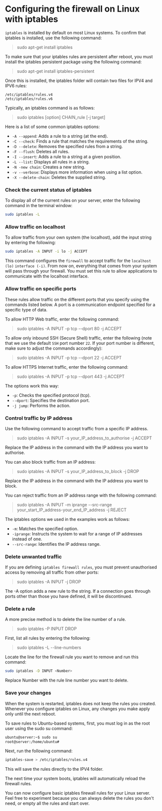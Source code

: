 # Configuring the firewall on Linux with iptables

`iptables` is installed by default on most Linux systems. To confirm that iptables is installed, use the following command:

> sudo apt-get install iptables

To make sure that your iptables rules are persistent after reboot, you must install the iptables persistent package using the following command:

> sudo apt-get install iptables-persistent

Once this is installed, the iptables folder will contain two files for IPV4 and IPV6 rules:

```
/etc/iptables/rules.v4
/etc/iptables/rules.v6
```

Typically, an iptables command is as follows:

> sudo iptables [option] CHAIN_rule [-j target]

Here is a list of some common iptables options:

- `-A --append`: Adds a rule to a string (at the end).
- `-C --check`: Finds a rule that matches the requirements of the string.
- `-D --delete`: Removes the specified rules from a string.
- `-F --flush`: Deletes all rules.
- `-I --insert`: Adds a rule to a string at a given position.
- `-L --list`: Displays all rules in a string.
- `-N -new chain`: Creates a new string.
- `-v --verbose`: Displays more information when using a list option.
- `-X --delete-chain`: Deletes the supplied string.

### Check the current status of iptables

To display all of the current rules on your server, enter the following command in the terminal window:

```bash
sudo iptables -L
```

### Allow traffic on localhost

To allow traffic from your own system (the localhost), add the input string by entering the following:

```bash
sudo iptables -A INPUT -i lo -j ACCEPT
```

This command configures the `firewall` to accept traffic for the `localhost (lo)` `interface (-i)`. From now on, everything that comes from your system will pass through your firewall. You must set this rule to allow applications to communicate with the localhost interface.

### Allow traffic on specific ports

These rules allow traffic on the different ports that you specify using the commands listed below. A port is a communication endpoint specified for a specific type of data.

To allow HTTP Web traffic, enter the following command:

> sudo iptables -A INPUT -p tcp --dport 80 -j ACCEPT

To allow only inbound SSH (Secure Shell) traffic, enter the following (note that we use the default `SSH` port number `22`. If your port number is different, make sure to adjust the commands accordingly):

> sudo iptables -A INPUT -p tcp --dport 22 -j ACCEPT

To allow HTTPS Internet traffic, enter the following command:

> sudo iptables -A INPUT -p tcp --dport 443 -j ACCEPT

The options work this way:

- `-p`: Checks the specified protocol (tcp).
- `--dport`: Specifies the destination port.
- `-j jump`: Performs the action.

### Control traffic by IP address

Use the following command to accept traffic from a specific IP address.

> sudo iptables -A INPUT -s your_IP_address_to_authorise -j ACCEPT

Replace the IP address in the command with the IP address you want to authorise.

You can also block traffic from an IP address:

> sudo iptables -A INPUT -s your_IP_address_to_block -j DROP

Replace the IP address in the command with the IP address you want to block.

You can reject traffic from an IP address range with the following command:

> sudo iptables -A INPUT -m iprange --src-range your_start_IP_address-your_end_IP_address -j REJECT

The iptables options we used in the examples work as follows:

- `-m`: Matches the specified option.
- `-iprange`: Instructs the system to wait for a range of IP addresses instead of one.
- `--src-range`: Identifies the IP address range.

### Delete unwanted traffic

If you are defining `iptables firewall rules`, you must prevent unauthorised access by removing all traffic from other ports:

> sudo iptables -A INPUT -j DROP

The -A option adds a new rule to the string. If a connection goes through ports other than those you have defined, it will be discontinued.

### Delete a rule

A more precise method is to delete the line number of a rule.

> sudo iptables -P INPUT DROP

First, list all rules by entering the following:

> sudo iptables -L --line-numbers

Locate the line for the firewall rule you want to remove and run this command:

```bash
sudo iptables -D INPUT <Number>
```

Replace Number with the rule line number you want to delete.

### Save your changes

When the system is restarted, iptables does not keep the rules you created. Whenever you configure iptables on Linux, any changes you make apply only until the next reboot.

To save rules to Ubuntu-based systems, first, you must log in as the root user using the sudo su command:

```bash
ubuntu@server:~$ sudo su
root@server:/home/ubuntu#
```

Next, run the following command:

```bash
iptables-save > /etc/iptables/rules.v4
```

This will save the rules directly to the IPV4 folder.

The next time your system boots, iptables will automatically reload the firewall rules.

You can now configure basic iptables firewall rules for your Linux server. Feel free to experiment because you can always delete the rules you don't need, or empty all the rules and start over.
